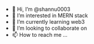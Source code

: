 - 👋 Hi, I’m @shannu0003
- 👀 I’m interested in MERN stack
- 🌱 I’m currently learning web3
- 💞️ I’m looking to collaborate on 
- 📫 How to reach me ...

<!---
shannu0003/shannu0003 is a ✨ special ✨ repository because its `README.md` (this file) appears on your GitHub profile.
You can click the Preview link to take a look at your changes.
--->

